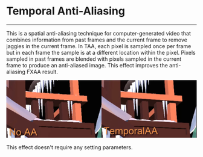 # Temporal Anti-Aliasing
---

This is a spatial anti-aliasing technique for computer-generated video that combines information from past frames and the current frame to remove jaggies in the current frame. In TAA, each pixel is sampled once per frame but in each frame the sample is at a different location within the pixel. Pixels sampled in past frames are blended with pixels sampled in the current frame to produce an anti-aliased image. This effect improves the anti-aliasing FXAA result.

![TAA](images/TAA.jpg)

This effect doesn't require any setting parameters.

